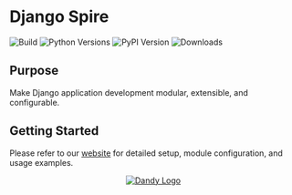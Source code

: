 # Django Spire

![Build](https://img.shields.io/github/actions/workflow/status/stratusadv/django-spire/run_tests.yml)
![Python Versions](https://img.shields.io/pypi/pyversions/django-spire)
![PyPI Version](https://img.shields.io/pypi/v/django-spire)
![Downloads](https://img.shields.io/pypi/dm/django-spire)

## Purpose

Make Django application development modular, extensible, and configurable.

## Getting Started

Please refer to our [website](https://django-spire.stratusadv.com) for detailed setup, module configuration, and usage examples.

<p align="center">
    <a href="https://dandysoftware.com">
        <img alt="Dandy Logo" src="https://django-spire.stratusadv.com/static/img/django_spire_logo_512.png"/>
    </a>
</p>

